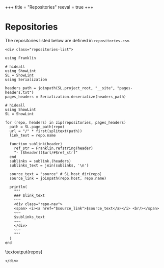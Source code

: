 +++
title = "Repositories"
reeval = true
+++

# Repositories

The repositories listed below are defined in `repositories.csv`.

~~~
<div class="repositories-list">
~~~
```julia:create_repo_pages
using Franklin

# hideall
using ShowLint
SL = ShowLint
using Serialization

headers_path = joinpath(SL.project_root, "__site", "pages-headers.txt")
pages_headers = Serialization.deserialize(headers_path)
```

```julia:repos
# hideall
using ShowLint
SL = ShowLint

for (repo, headers) in zip(repositories, pages_headers)
  path = SL.page_path(repo)
  url = "/" * first(splitext(path))
  link_text = repo.name

  function sublink(header)
    ref_str = Franklin.refstring(header)
    "- [$header]($url/#$ref_str)" 
  end
  sublinks = sublink.(headers)
  sublinks_text = join(sublinks, '\n')

  source_text = "source" # SL.host_dir(repo)
  source_link = joinpath(repo.host, repo.name)

  println(
    """
    ### $link_text
    ~~~
    <div class="repo-nav">
    <span> <i><a href="$source_link">$source_text</a></i> <br/></span>
    ~~~
    $sublinks_text
    ~~~
    </div>
    ~~~
    """
  )
end
```
\textoutput{repos}
~~~
</div>
~~~
